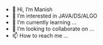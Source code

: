 - 👋 Hi, I’m Manish
- 👀 I’m interested in JAVA/DS/ALGO
- 🌱 I’m currently learning ...
- 💞️ I’m looking to collaborate on ...
- 📫 How to reach me ...

<!---
meetmanish/meetmanish is a ✨ special ✨ repository because its `README.md` (this file) appears on your GitHub profile.
You can click the Preview link to take a look at your changes.
--->
